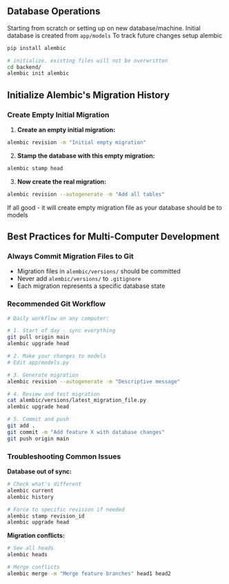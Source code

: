 ## Database Operations

Starting from scratch or setting up on new database/machine. Initial database is created from `app/models` To track future changes setup alembic

```bash
pip install alembic
```

```bash
# initialize. existing files will not be overwritten
cd backend/
alembic init alembic
```

## Initialize Alembic's Migration History

### Create Empty Initial Migration


1. **Create an empty initial migration:**
```bash
alembic revision -m "Initial empty migration"
```

2. **Stamp the database with this empty migration:**
```bash
alembic stamp head
```

3. **Now create the real migration:**
```bash
alembic revision --autogenerate -m "Add all tables"
```

If all good - it will create empty migration file as your database should be to models


## Best Practices for Multi-Computer Development

### **Always Commit Migration Files to Git**
- Migration files in `alembic/versions/` should be committed
- Never add `alembic/versions/` to `.gitignore`
- Each migration represents a specific database state

### **Recommended Git Workflow**

```bash
# Daily workflow on any computer:

# 1. Start of day - sync everything
git pull origin main
alembic upgrade head

# 2. Make your changes to models
# Edit app/models.py

# 3. Generate migration
alembic revision --autogenerate -m "Descriptive message"

# 4. Review and test migration
cat alembic/versions/latest_migration_file.py
alembic upgrade head

# 5. Commit and push
git add .
git commit -m "Add feature X with database changes"
git push origin main
```

### **Troubleshooting Common Issues**

**Database out of sync:**
```bash
# Check what's different
alembic current
alembic history

# Force to specific revision if needed
alembic stamp revision_id
alembic upgrade head
```

**Migration conflicts:**
```bash
# See all heads
alembic heads

# Merge conflicts
alembic merge -m "Merge feature branches" head1 head2
```


